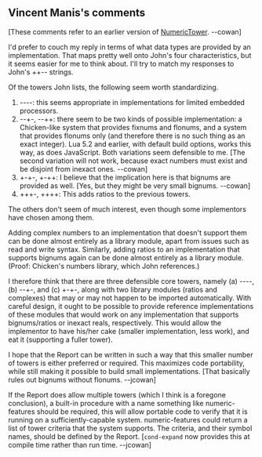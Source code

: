 ## Vincent Manis's comments

\[These comments refer to an earlier version of [NumericTower](NumericTower.md).  --cowan]

I'd prefer to couch my reply in terms of what data types are provided by an implementation. That maps pretty well onto John's four characteristics, but it seems easier for me to think about. I'll try to match my responses to John's ++-- strings.

Of the towers John lists, the following seem worth standardizing.

1. ----: this seems appropriate in implementations for limited embedded processors.
2. --+-, --++: there seem to be two kinds of possible implementation: a Chicken-like system that provides fixnums and flonums, and a system that provides flonums only (and therefore there is no such thing as an exact integer). Lua 5.2 and earlier, with default build options, works this way, as does JavaScript. Both variations seem defensible to me. \[The second variation will not work, because exact numbers must exist and be disjoint from inexact ones.  --cowan]
3. +-+-, +-++: I believe that the implication here is that bignums are provided as well. \[Yes, but they might be very small bignums.  --cowan]
4. +++-, ++++: This adds ratios to the previous towers.

The others don't seem of much interest, even though some implementors have chosen among them.

Adding complex numbers to an implementation that doesn't support them can be done almost entirely as a library module, apart from issues such as read and write syntax. Similarly, adding ratios to an implementation that supports bignums again can be done almost entirely as a library module. (Proof: Chicken's numbers library, which John references.)

I therefore think that there are three defensible core towers, namely (a) ----, (b) --+-, and (c) +-+-, along with two library modules (ratios and complexes) that may or may not happen to be imported automatically. With careful design, it ought to be possible to provide reference implementations of these modules that would work on any implementation that supports bignums/ratios or inexact reals, respectively. This would allow the implementor to have his/her cake (smaller implementation, less work), and eat it (supporting a fuller tower).

I hope that the Report can be written in such a way that this smaller number of towers is either preferred or required. This maximizes code portability, while still making it possible to build small implementations.  \[That basically rules out bignums without flonums. --jcowan]

If the Report does allow multiple towers (which I think is a foregone conclusion), a built-in procedure with a name something like numeric-features should be required, this will allow portable code to verify that it is running on a sufficiently-capable system. numeric-features could return a list of tower criteria that the system supports. The criteria, and their symbol names, should be defined by the Report. \[`cond-expand` now provides this at compile time rather than run time.  --jcowan]
